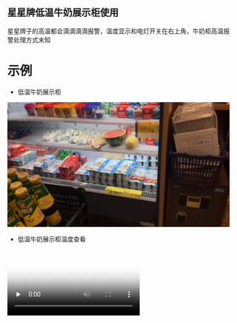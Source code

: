 ## 星星牌低温牛奶展示柜使用

星星牌子的高温都会滴滴滴滴报警，温度显示和电灯开关在右上角，牛奶柜高温报警处理方式未知

# 示例

* 低温牛奶展示柜

![](../../resources/pic/equipment/低温牛奶展示柜3.jpeg ':size=50%')

* 低温牛奶展示柜温度查看

<video id="video" controls="" preload="none" poster="../../resources/pic/common/视频封面3.png"><source id="mp4" src="../../resources/pic/equipment/低温牛奶展示柜温度查看.mp4" type="video/mp4"></videos>
